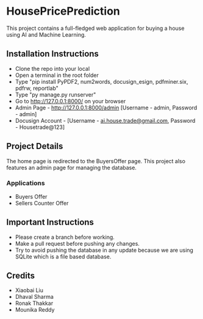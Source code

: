 # HousePricePrediction
 This project contains a full-fledged web application for buying a house using AI and Machine Learning.

## Installation Instructions
 * Clone the repo into your local
 * Open a terminal in the root folder
 * Type "pip install PyPDF2, num2words, docusign_esign, pdfminer.six, pdfrw, reportlab"
 * Type "py manage.py runserver"
 * Go to http://127.0.0.1:8000/ on your browser
 * Admin Page - http://127.0.0.1:8000/admin [Username - admin, Password - admin]
 * Docusign Account - [Username - ai.house.trade@gmail.com, Password - Housetrade@123]

## Project Details
 The home page is redirected to the BuyersOffer page. This project also features an admin page for managing the database.

 ### Applications
 * Buyers Offer
 * Sellers Counter Offer

## Important Instructions
 * Please create a branch before working. 
 * Make a pull request before pushing any changes.
 * Try to avoid pushing the database in any update because we are using SQLite which is a file based database.

## Credits
 * Xiaobai Liu
 * Dhaval Sharma
 * Ronak Thakkar
 * Mounika Reddy
